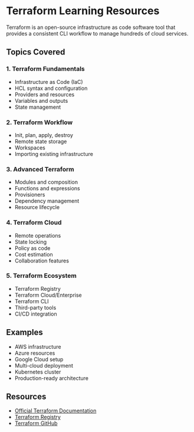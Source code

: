 # Terraform Learning Resources

Terraform is an open-source infrastructure as code software tool that provides a consistent CLI workflow to manage hundreds of cloud services.

## Topics Covered

### 1. Terraform Fundamentals
- Infrastructure as Code (IaC)
- HCL syntax and configuration
- Providers and resources
- Variables and outputs
- State management

### 2. Terraform Workflow
- Init, plan, apply, destroy
- Remote state storage
- Workspaces
- Importing existing infrastructure

### 3. Advanced Terraform
- Modules and composition
- Functions and expressions
- Provisioners
- Dependency management
- Resource lifecycle

### 4. Terraform Cloud
- Remote operations
- State locking
- Policy as code
- Cost estimation
- Collaboration features

### 5. Terraform Ecosystem
- Terraform Registry
- Terraform Cloud/Enterprise
- Terraform CLI
- Third-party tools
- CI/CD integration

## Examples
- AWS infrastructure
- Azure resources
- Google Cloud setup
- Multi-cloud deployment
- Kubernetes cluster
- Production-ready architecture

## Resources
- [Official Terraform Documentation](https://www.terraform.io/docs/)
- [Terraform Registry](https://registry.terraform.io/)
- [Terraform GitHub](https://github.com/hashicorp/terraform)